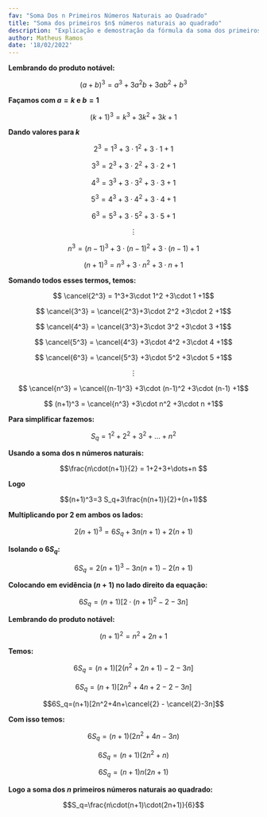 ```yaml
---
fav: "Soma Dos n Primeiros Números Naturais ao Quadrado"
title: "Soma dos primeiros $n$ números naturais ao quadrado"
description: "Explicação e demostração da fórmula da soma dos primeiros $n$ números naturais ao quadrado"
author: Matheus Ramos
date: '18/02/2022'
---
```



**Lembrando do produto notável:**

$$(a+b)^3=a^3+3a^2b+3ab^2+b^3$$

**Façamos com $a=k$ e $b=1$**

$$(k+1)^3=k^3+3k^2+3k+1$$

**Dando valores para $k$**

$$ 2^3 = 1^3+3\cdot 1^2 +3\cdot 1 +1$$

$$ 3^3 = 2^3+3\cdot 2^2 +3\cdot 2 +1$$

$$ 4^3 = 3^3+3\cdot 3^2 +3\cdot 3 +1$$

$$  5^3 = 4^3+3\cdot 4^2 +3\cdot 4 +1$$

$$ 6^3 = 5^3+3\cdot 5^2 +3\cdot 5 +1$$

$$\vdots$$

$$ n^3 = (n-1)^3+3\cdot (n-1)^2 +3\cdot (n-1) +1$$

$$ (n+1)^3 = n^3+3\cdot n^2 +3\cdot n +1$$

**Somando todos esses termos, temos:**

$$ \cancel{2^3} = 1^3+3\cdot 1^2 +3\cdot 1 +1$$

$$ \cancel{3^3} = \cancel{2^3}+3\cdot 2^2 +3\cdot 2 +1$$

$$ \cancel{4^3} = \cancel{3^3}+3\cdot 3^2 +3\cdot 3 +1$$

$$ \cancel{5^3} = \cancel{4^3} +3\cdot 4^2 +3\cdot 4 +1$$

$$ \cancel{6^3} = \cancel{5^3} +3\cdot 5^2 +3\cdot 5 +1$$

$$\vdots$$

$$ \cancel{n^3} = \cancel{(n-1)^3} +3\cdot (n-1)^2 +3\cdot (n-1) +1$$

$$ (n+1)^3 = \cancel{n^3} +3\cdot n^2 +3\cdot n +1$$


**Para simplificar fazemos:**

$$S_q=1^2+2^2+3^2+\dots+n^2$$

**Usando a soma dos n números naturais:**

$$\frac{n\cdot(n+1)}{2} = 1+2+3+\dots+n $$

**Logo**

$$(n+1)^3=3 S_q+3\frac{n(n+1)}{2}+(n+1)$$

**Multiplicando por $2$ em ambos os lados:**

$$2(n+1)^3=6 S_q+3 n(n+1)+2(n+1)$$

**Isolando o $6 S_q$:**

$$6 S_q=2(n+1)^3 - 3n(n+1)-2(n+1)$$

**Colocando em evidência $(n+1)$ no lado direito da equação:**

$$6S_q=(n+1) \left[2\cdot(n+1)^2 - 2-3n \right]$$

**Lembrando do produto notável:**

$$(n+1)^2=n^2+2n+1$$

**Temos:**

$$6S_q=(n+1) [2(n^2+2n+1) - 2-3n] $$

$$6S_q=(n+1)[2n^2+4n+2 - 2-3n]$$

$$6S_q=(n+1)[2n^2+4n+\cancel{2} - \cancel{2}-3n]$$

**Com isso temos:**

$$6 S_q=(n+1) \left(2n^2+4n-3n \right)$$

$$6 S_q=(n+1) \left(2n^2+n \right)$$

$$6 S_q=(n+1) n(2n+1)$$

**Logo a soma dos $n$ primeiros números naturais ao quadrado:**

$$S_q=\frac{n\cdot(n+1)\cdot(2n+1)}{6}$$

